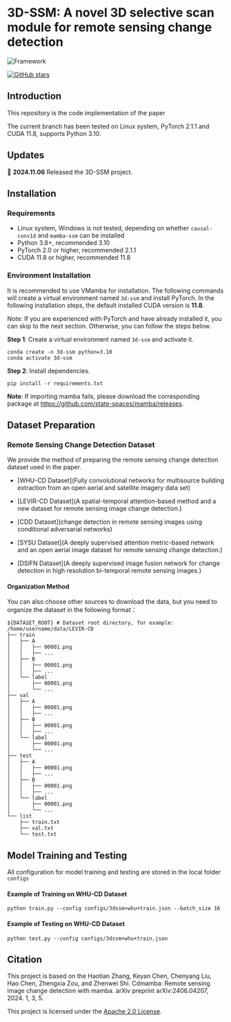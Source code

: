 # 3D-SSM: A novel 3D selective scan module for remote sensing change detection

![Framework](https://cdn.jsdelivr.net/gh/LonelyProceduralApe/BlogImage@main/2024/11_8117ee91f006d8850a58bb8ff608b868.png)

[![GitHub stars](https://badgen.net/github/stars/zmoka-zht/CDMamba)](https://github.com/zmoka-zht/CDMamba)


## Introduction

This repository is the code implementation of the paper 

The current branch has been tested on Linux system, PyTorch 2.1.1 and CUDA 11.8, supports Python 3.10.


## Updates

🌟 **2024.11.06** Released the 3D-SSM project.

## Installation

### Requirements

- Linux system, Windows is not tested, depending on whether `causal-conv1d` and `mamba-ssm` can be installed
- Python 3.8+, recommended 3.10
- PyTorch 2.0 or higher, recommended 2.1.1
- CUDA 11.8 or higher, recommended 11.8

### Environment Installation

It is recommended to use VMamba for installation. The following commands will create a virtual environment named `3d-ssm` and install PyTorch. In the following installation steps, the default installed CUDA version is **11.8**. 

Note: If you are experienced with PyTorch and have already installed it, you can skip to the next section. Otherwise, you can follow the steps below.

**Step 1**: Create a virtual environment named `3d-ssm` and activate it.

```shell
conda create -n 3d-ssm python=3.10
conda activate 3d-ssm
```

**Step 2**: Install dependencies.

```shell
pip install -r requirements.txt
```
**Note**: If importing mamba fails, please download the corresponding package at https://github.com/state-spaces/mamba/releases.

## Dataset Preparation


### Remote Sensing Change Detection Dataset

We provide the method of preparing the remote sensing change detection dataset used in the paper.

- [WHU-CD Dataset](Fully convolutional networks for multisource building extraction from an open aerial and satellite imagery data set)

- [LEVIR-CD Dataset](A spatial-temporal attention-based method and a new dataset for remote sensing image change detection.)

- [CDD Dataset](change detection in remote sensing images using conditional adversarial networks)
- [SYSU Dataset](A deeply supervised attention metric-based network and an open aerial image dataset for remote sensing change detection.)
- [DSIFN Dataset](A deeply supervised image fusion network for change detection in high resolution bi-temporal remote sensing images.)


#### Organization Method

You can also choose other sources to download the data, but you need to organize the dataset in the following format：

```
${DATASET_ROOT} # Dataset root directory, for example: /home/username/data/LEVIR-CD
├── train
│   ├── A
│   │   ├── 00001.png
│   │	├── ...
│   ├── B
│   │   ├── 00001.png
│   │	├── ...
│   └── label
│   	├── 00001.png
│   	└── ...
├── val
│   ├── A
│   │   ├── 00001.png
│   │	├── ...
│   ├── B
│   │   ├── 00001.png
│   │	├── ...
│   └── label
│   	├── 00001.png
│   	└── ...
├── test
│   ├── A
│   │   ├── 00001.png
│   │	├── ...
│   ├── B
│   │   ├── 00001.png
│   │	├── ...
│   └── label
│   	├── 00001.png
│   	└── ...
└── list
    ├── train.txt
    ├── val.txt
    └── test.txt
```

## Model Training and Testing

All configuration for model training and testing are stored in the local folder `configs`

#### Example of Training on WHU-CD Dataset

```shell
python train.py --config configs/3dssm+whu+train.json --batch_size 16
```

#### Example of Testing on WHU-CD Dataset

```shell
python test.py --config configs/3dssm+whu+train.json
```
## Citation

This project is based on the Haotian Zhang, Keyan Chen, Chenyang Liu, Hao Chen, Zhengxia Zou, and Zhenwei Shi. Cdmamba: Remote sensing image change detection with mamba. arXiv preprint arXiv:2406.04207, 2024. 1, 3, 5.[](https://arxiv.org/abs/2406.04207)

This project is licensed under the [Apache 2.0 License](LICENSE).
